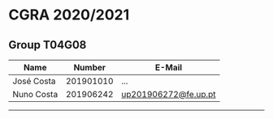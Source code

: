 # CGRA 2020/2021

## Group T04G08
| Name             | Number    | E-Mail               |
| ---------------- | --------- | -------------------- |
| José Costa       | 201901010 | ...                  |
| Nuno Costa       | 201906242 | up201906272@fe.up.pt |

----